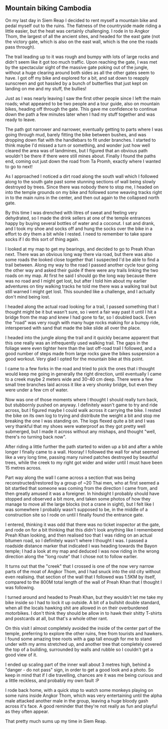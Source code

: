 ## Mountain biking Cambodia

On my last day in Siem Reap I decided to rent myself a mountain bike and pedal myself out to the ruins. The flatness of the countryside made riding a little easier, but the heat was certainly challenging. I rode in to Angkor Thom, the largest of all the ancient sites, and headed for the east gate (not the victory gate, which is also on the east wall, which is the one the roads pass through).

The trail leading up to it was rough and bumpy with lots of large rocks and didn't seem like it got too much traffic. Upon reaching the gate, I was met by the spectacular sight of the massive gate poking out of the jungle, without a huge clearing around both sides as all the other gates seem to have. I got off my bike and explored for a bit, and sat down to reapply sunscreen and got hassled by a bunch of butterflies that just kept on landing on me and my stuff, the bullies!



Just as I was nearly leaving I saw the first other people since I left the main roads; what appeared to be two people and a tour guide, also on mountain bikes, heading off through the gate. This gave me confidence to continue down the path a few minutes later when I had my stuff together and was ready to leave.

The path got narrower and narrower, eventually getting to parts where I was going through mud, barely fitting the bike between bushes, and was dropping down flat with the handlebars to fit under branches. I started to think maybe I'd missed a turn or something, and wonder just how well cleared the area was of landmines, but I figured that an obvious path wouldn't be there if there were still mines about. Finally I found the paths end, coming out just down the road from Ta Promh, exactly where I wanted to go to next!

As I approached I noticed a dirt road along the south wall which I followed along to the south gate past some stunning sections of wall being slowly destroyed by trees. Since there was nobody there to stop me, I headed on into the temple grounds on my bike and followed some weaving tracks right in to the main ruins in the center, and then out again to the collapsed north gate.



By this time I was drenched with litres of sweat and feeling very dehydrated, so I made the drink sellers at one of the temple entrances happy by buying several bottles of water and a coconut. I sat and drank, and I took my shoe and socks off and hung the socks over the bike in a effort to dry them a bit while I rested. I need to remember to take spare socks if I do this sort of thing again.

I looked at my map to get my bearings, and decided to go to Preah Khan next. There was an obvious long way there via road, but there was also some roads the looked close together that I suspected I'd be able to find a trail between. Along my way to the road I passed another cycle tour going the other way and asked their guide if there were any trails linking the two roads on my map. At first he said I should go the long way because there was no road and I might get lost, but after I told him about my earlier adventures on tiny walking tracks he told me there was a walking trail but still warned I might get lost. This sounded like a challenge, and I actually don't mind being lost.

I headed along the actual road looking for a trail, I passed something that I thought might be it but wasn't sure, so i went a fair way past it until I hit a bridge from the map and knew I had gone to far, so I doubled back. Even the "road" was very rough with many huge rocks making for a bumpy ride, interspersed with sand that made the bike slide all over the place.

I headed into the jungle along the trail and it quickly became apparent that this one really was an infrequently used walking trail. The gaps in the foliage were even tighter here than the last off-road trail I followed, and a good number of steps made from large rocks gave the bikes suspension a good workout. Very glad I opted for the mountain bike at this point.

I came to a few forks in the road and tried to pick the ones that i thought would keep me going in generally the right direction, until eventually I came to a creek maybe 2 meters wide and 30-40 cm deep. There were a few small tree branches laid across it like a very shonky bridge, but even they were under a few cm of water.



Now was one of those moments where I thought I should really turn back, but stubbornly pushed on anyway. I definitely wasn't game to try and ride across, but I figured maybe I could walk across it carrying the bike. I rested the bike on its own log to trying and distribute the weight a bit and stop me breaking the one I was standing on. The logs flexed quite a bit and I was very thankful that my shoes were waterproof as they got pretty well submerged, but I made it across without any mishaps, and thought "well, there's no turning back now".

After riding a little further the path started to widen up a bit and after a while longer I finally came to a wall. Hooray! I followed the wall for what seemed like a very long time, passing many ruined patches destroyed by beautiful trees, while the creek to my right got wider and wider until I must have been 15 metres across.

Part way along the wall I came across a section that was being reconstructed/restored by a group of ~20 Thai men, who at first seemed a bit startled that someone was coming from the direction I came from, and then greatly amused it was a foreigner. In hindsight I probably should have stopped and observed a bit more, and taken some photos of how they manage to move all the large blocks (not a crane in sight), but I felt like I was somewhere I probably wasn't supposed to be, in the middle of a construction site so I rode on until I finally found the entrance gate.

I entered, thinking it was odd that there was no ticket inspector at the gate, and rode on for a bit thinking that this didn't look anything like I remembered Preah Khan looking, and then realised too that I was riding on an actual bitumen road, so I definitely wasn't where I thought I was. I passed a roadside distance marker that indicated I was heading towards the Bayon temple; I had a look at my map and deduced I was now riding in the wrong direction along the "long route" that I chose not to follow earlier.

It turns out that the "creek" that I crossed is one of the now very narrow parts of the moat of Angkor Thom, and I had snuck into the old city without even realising. that section of the wall that I followed was 1.5KM by itself, compared to the 800M total length of the wall of Preah Khan that I thought I was following.



I turned around and headed to Preah Khan, but they wouldn't let me take my bike inside so I had to lock it up outside. A bit of a bullshit double standard, when all the locals hawking shit are allowed in on their overburdened motorbikes. I don't think they should be allow in to hawk their shitty T-shirts and postcards at all, but that's a whole other rant.

On this visit I almost completely avoided the inside of the center part of the temple, preferring to explore the other ruins, free from tourists and hawkers. I found some amazing tree roots with a gap tall enough for me to stand under with my arms stretched up, and another tree that completely covered the top of a building, surrounded by walls and rubble so I couldn't get a good view of it.

I ended up scaling part of the inner wall about 3 metres high, behind a "danger - do not pass" sign, in order to get a good look and a photo. So keep in mind that if I die travelling, chances are it was me being curious and a little reckless, and probably my own fault :P



I rode back home, with a quick stop to watch some monkeys playing on some ruins inside Angkor Thom, which was very entertaining until the alpha male attacked another male in the group, leaving a huge bloody gash across it's face. A good reminder that they're not really as fun and playful as they often appear.

That pretty much sums up my time in Siem Reap.



